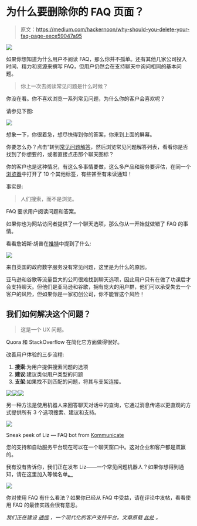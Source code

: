 # 为什么要删除你的 FAQ 页面？

> 原文：<https://medium.com/hackernoon/why-should-you-delete-your-faq-page-eece59047a95>

![](img/7e5f29b9dd27895ab5f2fb246e6185be.png)

如果你想知道为什么用户不阅读 FAQ，那么你并不孤单。还有其他几家公司投入时间、精力和资源来撰写 FAQ，但用户仍然会在支持聊天中询问相同的基本问题。

> 你上一次去阅读常见问题是什么时候？

你没在看。你不喜欢浏览一系列常见问题，为什么你的客户会喜欢呢？

请参见下图:

![](img/5e8614a3c649219e593a44c403134c65.png)

想象一下，你很着急，想尽快得到你的答案，你来到上面的屏幕。

你要怎么办？点击“转到[常见问题解答](https://hackernoon.com/tagged/faq)，然后浏览常见问题解答列表，看看你是否找到了你想要的，或者直接点击那个聊天图标？

你的客户也是这种情况，有这么多事情要做，这么多产品和服务要评估，在同一个[浏览器](https://hackernoon.com/tagged/browser)中打开了 10 个其他标签，有些甚至有未读通知！

事实是:

> 人们搜索，而不是浏览。

FAQ 要求用户阅读问题和答案。

如果你也为网站访问者提供了一个聊天选项，那么你从一开始就做错了 FAQ 的事情。

看看詹姆斯·胡普在[推特](https://twitter.com/jameshupp/status/345529805208436736)中提到了什么:

![](img/c13430009abc3ff1288dcb77d6162ffe.png)

来自英国的政府数字服务没有常见问题，这里是为什么的原因。

亚马逊和谷歌等流量巨大的公司很难找到聊天选项，因此用户只有在做了功课后才会支持聊天。但他们是亚马逊和谷歌，拥有庞大的用户群，他们可以承受失去一个客户的风险，但如果你是一家初创公司，你不能冒这个风险！

## 我们如何解决这个问题？

> 这是一个 UX 问题。

Quora 和 StackOverflow 在简化它方面做得很好。

改善用户体验的三步流程:

1.  **搜索**:为用户提供搜索问题的选项
2.  **建议**:建议类似用户类型的问题
3.  **支架**:如果找不到匹配的问题，将其与支架连接。

![](img/5c7b5ddeec4ffb5a9b69a5a4e4ebdd6f.png)![](img/4e9ae82ebef3d5f50ce004123a029adc.png)![](img/1c4048e580cdd3c7ea05e82cd6d878da.png)

另一种方法是使用机器人来回答聊天对话中的查询，它通过消息传递以更直观的方式提供所有 3 个选项搜索、建议和支持。

![](img/43e4d2368c0f05e85cff148f1c2ac716.png)

Sneak peek of Liz — FAQ bot from [Kommunicate](https://www.kommunicate.io/)

您的支持和自助服务平台现在可以在一个聊天窗口中。这对企业和客户都是双赢的。

我有没有告诉你，我们正在发布 Liz——一个常见问题机器人？如果你想得到通知，请在这里加入等候名单[。](https://kommunicate.typeform.com/to/aCl9lv)

[![](img/9ff3600d109578e6ecab7be03d56925b.png)](https://kommunicate.typeform.com/to/aCl9lv)

你对使用 FAQ 有什么看法？如果你已经从 FAQ 中受益，请在评论中发帖，看看使用 FAQ 的最佳实践会很有意思。

*我们正在建设* [*通信*](https://www.kommunicate.io/) *，一个现代化的客户支持平台。文章原载* [*此处*](https://www.kommunicate.io/blog/why-should-you-delete-your-faq-page-e60933050643/) *。*